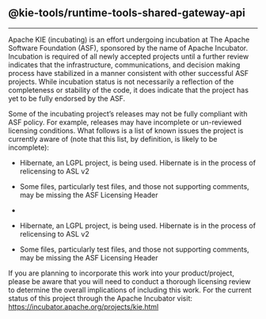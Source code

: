 <!--
   Licensed to the Apache Software Foundation (ASF) under one
   or more contributor license agreements.  See the NOTICE file
   distributed with this work for additional information
   regarding copyright ownership.  The ASF licenses this file
   to you under the Apache License, Version 2.0 (the
   "License"); you may not use this file except in compliance
   with the License.  You may obtain a copy of the License at
     http://www.apache.org/licenses/LICENSE-2.0
   Unless required by applicable law or agreed to in writing,
   software distributed under the License is distributed on an
   "AS IS" BASIS, WITHOUT WARRANTIES OR CONDITIONS OF ANY
   KIND, either express or implied.  See the License for the
   specific language governing permissions and limitations
   under the License.
-->

## @kie-tools/runtime-tools-shared-gateway-api

---

Apache KIE (incubating) is an effort undergoing incubation at The Apache Software
Foundation (ASF), sponsored by the name of Apache Incubator. Incubation is
required of all newly accepted projects until a further review indicates that
the infrastructure, communications, and decision making process have stabilized
in a manner consistent with other successful ASF projects. While incubation
status is not necessarily a reflection of the completeness or stability of the
code, it does indicate that the project has yet to be fully endorsed by the ASF.

Some of the incubating project’s releases may not be fully compliant with ASF
policy. For example, releases may have incomplete or un-reviewed licensing
conditions. What follows is a list of known issues the project is currently
aware of (note that this list, by definition, is likely to be incomplete):

- Hibernate, an LGPL project, is being used. Hibernate is in the process of relicensing to ASL v2
- Some files, particularly test files, and those not supporting comments, may be missing the ASF Licensing Header
-

- Hibernate, an LGPL project, is being used. Hibernate is in the process of
  relicensing to ASL v2
- Some files, particularly test files, and those not supporting comments, may
  be missing the ASF Licensing Header

If you are planning to incorporate this work into your product/project, please
be aware that you will need to conduct a thorough licensing review to determine
the overall implications of including this work. For the current status of this
project through the Apache Incubator visit:
https://incubator.apache.org/projects/kie.html
